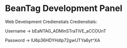 # BeanTag Development Panel

Web Development Credienstials Credienstials:

Username -> bEaNTAG_ADMinSTraTiVE_aCCOUnT

Password -> lU6p36HDYHdlp72gwUTYa6yt^XA
